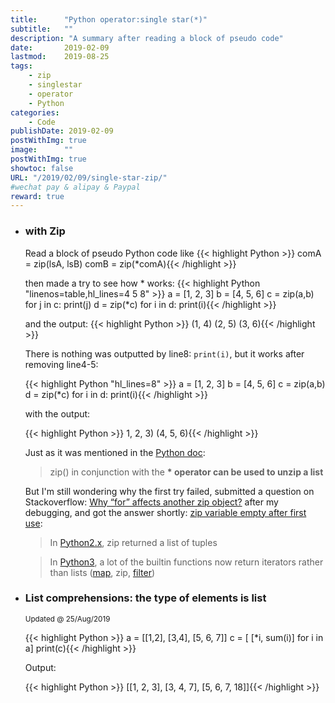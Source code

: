 ```yaml
---
title:      "Python operator:single star(*)"
subtitle:   ""
description: "A summary after reading a block of pseudo code"
date:       2019-02-09
lastmod:    2019-08-25
tags:
    - zip
    - singlestar
    - operator
    - Python
categories:
    - Code
publishDate: 2019-02-09
postWithImg: true
image:      ""
postWithImg: true
showtoc: false
URL: "/2019/02/09/single-star-zip/"
#wechat pay & alipay & Paypal
reward: true
---
```


- <h3>with Zip</h3>

    Read a block of pseudo Python code like
    {{< highlight Python >}}
comA = zip(lsA, lsB)
comB = zip(*comA){{< /highlight >}}

    then made a try to see how * works:
    {{< highlight Python "linenos=table,hl_lines=4 5 8" >}}
a = [1, 2, 3]
b = [4, 5, 6]
c = zip(a,b)
for j in c:
    print(j)
d = zip(*c)
for i in d:
    print(i){{< /highlight >}}

    and the output:
    {{< highlight Python >}}
(1, 4)
(2, 5)
(3, 6){{< /highlight >}}

    There is nothing was outputted by line8: ```print(i)```, but it works after removing line4-5:

    {{< highlight Python "hl_lines=8" >}}
a = [1, 2, 3]
b = [4, 5, 6]
c = zip(a,b)
d = zip(*c)
for i in d:
    print(i){{< /highlight >}}

    with the output:

    {{< highlight Python >}}
1, 2, 3)
(4, 5, 6){{< /highlight >}}

    Just as it was mentioned in the [Python doc](https://docs.python.org/3/library/functions.html#zip):

    > zip() in conjunction with the <strong>* operator can be used to unzip a list</strong>

    But I'm still wondering why the first try failed, submitted a question on Stackoverflow: [Why “for” affects another zip object?](https://stackoverflow.com/questions/54592039/why-for-affects-another-zip-object) after my debugging, and got the answer shortly: [zip variable empty after first use](https://stackoverflow.com/questions/17777219/zip-variable-empty-after-first-use?answertab=active#tab-top):

    > In [Python2.x](https://docs.python.org/2/library/functions.html#zip), zip returned a list of tuples

    > In [Python3](https://docs.python.org/3/library/functions.html#zip), a lot of the builtin functions now return iterators rather than lists ([map](https://docs.python.org/3/library/functions.html#map), zip, [filter](https://docs.python.org/3/library/functions.html#filter))

- <h3> List comprehensions: the type of elements is list</h3>

    <small>Updated @ 25/Aug/2019</small>

    {{< highlight Python >}}
a = [[1,2], [3,4], [5, 6, 7]]
c  = [ [*i, sum(i)] for i in a]
print(c){{< /highlight >}}

    Output:

    {{< highlight Python >}}
[[1, 2, 3], [3, 4, 7], [5, 6, 7, 18]]{{< /highlight >}}
